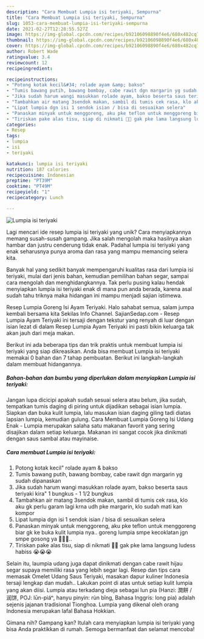 ```yaml
---
description: "Cara Membuat Lumpia isi teriyaki, Sempurna"
title: "Cara Membuat Lumpia isi teriyaki, Sempurna"
slug: 1053-cara-membuat-lumpia-isi-teriyaki-sempurna
date: 2021-02-27T12:28:55.527Z
image: https://img-global.cpcdn.com/recipes/b92106098890f4e6/680x482cq70/lumpia-isi-teriyaki-foto-resep-utama.jpg
thumbnail: https://img-global.cpcdn.com/recipes/b92106098890f4e6/680x482cq70/lumpia-isi-teriyaki-foto-resep-utama.jpg
cover: https://img-global.cpcdn.com/recipes/b92106098890f4e6/680x482cq70/lumpia-isi-teriyaki-foto-resep-utama.jpg
author: Robert Wade
ratingvalue: 3.4
reviewcount: 12
recipeingredient:

recipeinstructions:
- "Potong kotak kecil&#34; rolade ayam &amp; bakso"
- "Tumis bawang putih, bawang bombay, cabe rawit dgn margarin yg sudah dipanaskan"
- "Jika sudah harum wangi masukkan rolade ayam, bakso beserta saus teriyaki kira&#34; 1 bungkus - 1 1/2 bungkus"
- "Tambahkan air matang 3sendok makan, sambil di tumis cek rasa, klo aku gk perlu garam lagi krna udh pke margarin, klo sudah mati kan kompor"
- "Lipat lumpia dgn isi 1 sendok isian / bisa di sesuaikan selera"
- "Panaskan minyak untuk menggoreng, aku pke teflon untuk menggoreng biar gk ke buka kulit lumpia nya.. goreng lumpia smpe kecoklatan jgn smpe gosong ya 🤣🤣🤣.."
- "Tiriskan pake alas tisu, siap di nikmati 🤤🤤 gak pke lama langsung ludess habiss 😭😭😭"
categories:
- Resep
tags:
- lumpia
- isi
- teriyaki

katakunci: lumpia isi teriyaki 
nutrition: 187 calories
recipecuisine: Indonesian
preptime: "PT39M"
cooktime: "PT49M"
recipeyield: "1"
recipecategory: Lunch

---
```



![Lumpia isi teriyaki](https://img-global.cpcdn.com/recipes/b92106098890f4e6/680x482cq70/lumpia-isi-teriyaki-foto-resep-utama.jpg)

Lagi mencari ide resep lumpia isi teriyaki yang unik? Cara menyiapkannya memang susah-susah gampang. Jika salah mengolah maka hasilnya akan hambar dan justru cenderung tidak enak. Padahal lumpia isi teriyaki yang enak seharusnya punya aroma dan rasa yang mampu memancing selera kita.

Banyak hal yang sedikit banyak mempengaruhi kualitas rasa dari lumpia isi teriyaki, mulai dari jenis bahan, kemudian pemilihan bahan segar, sampai cara mengolah dan menghidangkannya. Tak perlu pusing kalau hendak menyiapkan lumpia isi teriyaki enak di mana pun anda berada, karena asal sudah tahu triknya maka hidangan ini mampu menjadi sajian istimewa.

Resep Lumpia Goreng Isi Ayam Teriyaki. Halo sahabat semua, salam jumpa kembali bersama kita Sekilas Info Channel. SajianSedap.com - Resep Lumpia Ayam Teriyaki ini tersaji dengan tekstur yang renyah di luar dengan isian lezat di dalam Resep Lumpia Ayam Teriyaki ini pasti bikin keluarga tak akan jauh dari meja makan.


Berikut ini ada beberapa tips dan trik praktis untuk membuat lumpia isi teriyaki yang siap dikreasikan. Anda bisa membuat Lumpia isi teriyaki memakai 0 bahan dan 7 tahap pembuatan. Berikut ini langkah-langkah dalam membuat hidangannya.

<!--inarticleads1-->

##### Bahan-bahan dan bumbu yang diperlukan dalam menyiapkan Lumpia isi teriyaki:



Jangan lupa dicicipi apakah sudah sesuai selera atau belum, jika sudah, tempatkan tumis daging di piring untuk dijadikan sebagai isian lumpia. Siapkan dan buka kulit lumpia, lalu masukan isian daging giling tadi diatas lapsian lumpia, kemudian gulung. Cara Membuat Lumpia Goreng Isi Udang Enak - Lumpia merupakan salaha satu makanan favorit yang sering disajikan dalam setiap keluarga. Makanan ini sangat cocok jika dinikmati dengan saus sambal atau mayinaise. 

<!--inarticleads2-->

##### Cara membuat Lumpia isi teriyaki:

1. Potong kotak kecil&#34; rolade ayam &amp; bakso
1. Tumis bawang putih, bawang bombay, cabe rawit dgn margarin yg sudah dipanaskan
1. Jika sudah harum wangi masukkan rolade ayam, bakso beserta saus teriyaki kira&#34; 1 bungkus - 1 1/2 bungkus
1. Tambahkan air matang 3sendok makan, sambil di tumis cek rasa, klo aku gk perlu garam lagi krna udh pke margarin, klo sudah mati kan kompor
1. Lipat lumpia dgn isi 1 sendok isian / bisa di sesuaikan selera
1. Panaskan minyak untuk menggoreng, aku pke teflon untuk menggoreng biar gk ke buka kulit lumpia nya.. goreng lumpia smpe kecoklatan jgn smpe gosong ya 🤣🤣🤣..
1. Tiriskan pake alas tisu, siap di nikmati 🤤🤤 gak pke lama langsung ludess habiss 😭😭😭


Selain itu, laumpia udang juga dapat dinikmati dengan cabe rawit hijau segar supaya memiliki rasa yang lebih segar lagi. Resep dan tips cara memasak Omelet Udang Saus Teriyaki, masakan dapur kuliner Indonesia tersaji lengkap dan mudah.. Lakukan point di atas untuk setiap kulit lumpia yang akan diisi. Lumpia atau terkadang dieja sebagai lun pia (Hanzi: 潤餅 / 润饼, POJ: lūn-piáⁿ, hanyu pinyin: rùn bǐng, Bahasa Inggris: long pia) adalah sejenis jajanan tradisional Tionghoa. Lumpia yang dikenal oleh orang Indonesia merupakan lafal Bahasa Hokkian. 

Gimana nih? Gampang kan? Itulah cara menyiapkan lumpia isi teriyaki yang bisa Anda praktikkan di rumah. Semoga bermanfaat dan selamat mencoba!
